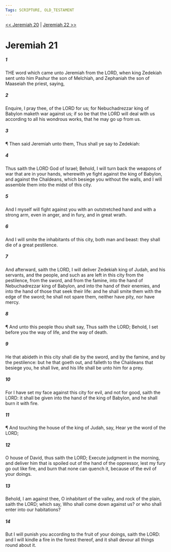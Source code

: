 ```yaml
---
Tags: SCRIPTURE, OLD_TESTAMENT
---
```


[<< Jeremiah 20](OLD_TESTAMENT/24_Jeremiah/Jeremiah_20.md) | [Jeremiah 22 >>](OLD_TESTAMENT/24_Jeremiah/Jeremiah_22.md)

# Jeremiah 21

##### 1

THE word which came unto Jeremiah from the LORD, when king Zedekiah sent unto him Pashur the son of Melchiah, and Zephaniah the son of Maaseiah the priest, saying,

##### 2

Enquire, I pray thee, of the LORD for us; for Nebuchadrezzar king of Babylon maketh war against us; if so be that the LORD will deal with us according to all his wondrous works, that he may go up from us.

##### 3

¶ Then said Jeremiah unto them, Thus shall ye say to Zedekiah:

##### 4

Thus saith the LORD God of Israel; Behold, I will turn back the weapons of war that are in your hands, wherewith ye fight against the king of Babylon, and against the Chaldeans, which besiege you without the walls, and I will assemble them into the midst of this city.

##### 5

And I myself will fight against you with an outstretched hand and with a strong arm, even in anger, and in fury, and in great wrath.

##### 6

And I will smite the inhabitants of this city, both man and beast: they shall die of a great pestilence.

##### 7

And afterward, saith the LORD, I will deliver Zedekiah king of Judah, and his servants, and the people, and such as are left in this city from the pestilence, from the sword, and from the famine, into the hand of Nebuchadrezzar king of Babylon, and into the hand of their enemies, and into the hand of those that seek their life: and he shall smite them with the edge of the sword; he shall not spare them, neither have pity, nor have mercy.

##### 8

¶ And unto this people thou shalt say, Thus saith the LORD; Behold, I set before you the way of life, and the way of death.

##### 9

He that abideth in this city shall die by the sword, and by the famine, and by the pestilence: but he that goeth out, and falleth to the Chaldeans that besiege you, he shall live, and his life shall be unto him for a prey.

##### 10

For I have set my face against this city for evil, and not for good, saith the LORD: it shall be given into the hand of the king of Babylon, and he shall burn it with fire.

##### 11

¶ And touching the house of the king of Judah, say, Hear ye the word of the LORD;

##### 12

O house of David, thus saith the LORD; Execute judgment in the morning, and deliver him that is spoiled out of the hand of the oppressor, lest my fury go out like fire, and burn that none can quench it, because of the evil of your doings.

##### 13

Behold, I am against thee, O inhabitant of the valley, and rock of the plain, saith the LORD; which say, Who shall come down against us? or who shall enter into our habitations?

##### 14

But I will punish you according to the fruit of your doings, saith the LORD: and I will kindle a fire in the forest thereof, and it shall devour all things round about it.
